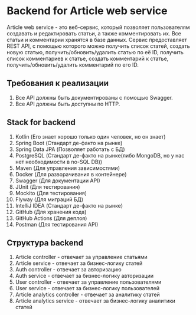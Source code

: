 
# Backend for Article web service

Article web service - это веб-сервис, который позволяет пользователям создавать и редактировать статьи,
а также комментировать их. Все статьи и комментарии хранятся в базе данных. Сервис предоставляет REST API,
с помощью которого можно получить список статей, создать новую статью, получить/обновить/удалить статью по её ID,
получить список комментариев к статье, создать комментарий к статье, получить/обновить/удалить комментарий по его ID.

## Требования к реализации
1. Все API должны быть документированы с помощью Swagger.
2. Все API должны быть доступны по HTTP.

## Stack for backend
1. Kotlin (Его знает хорошо только один человек, но он знает)
2. Spring Boot (Стандарт де-факто на рынке)
3. Spring Data JPA (Позволяет работать с БД)
4. PostgreSQL (Стандарт де-факто на рынке(либо MongoDB, но у нас нет необходимости в no-SQL DB))
5. Maven (Для управления зависимостями)
6. Docker (Для разворачивания в контейнере)
7. Swagger (Для документации API)
8. JUnit (Для тестирования)
9. Mockito (Для тестирования)
10. Flyway (Для миграций БД)
11. IntelliJ IDEA (Стандарт де-факто на рынке)
12. GitHub (Для хранения кода)
13. GitHub Actions (Для деплоя)
14. Postman (Для тестирования API)

## Структура backend
1. Article controller - отвечает за управление статьями
2. Article service - отвечает за бизнес-логику статей
3. Auth controller - отвечает за авторизацию
4. Auth service - отвечает за бизнес-логику авторизации
5. User controller - отвечает за управление пользователями
6. User service - отвечает за бизнес-логику пользователей
7. Article analytics controller - отвечает за аналитику статей
8. Article analytics service - отвечает за бизнес-логику аналитики статей

